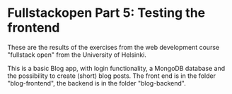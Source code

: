 # Fullstackopen Part 5: Testing the frontend

These are the results of the exercises from the web development course "fullstack
open" from the University of Helsinki.

This is a basic Blog app, with login functionality, a MongoDB database and the 
possibility to create (short) blog posts. The front end is in the folder "blog-frontend",
the backend is in the folder "blog-backend".